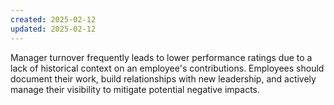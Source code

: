 ```yaml
---
created: 2025-02-12
updated: 2025-02-12
---
```


Manager turnover frequently leads to lower performance ratings due to a lack of historical context on an employee's contributions. Employees should document their work, build relationships with new leadership, and actively manage their visibility to mitigate potential negative impacts.